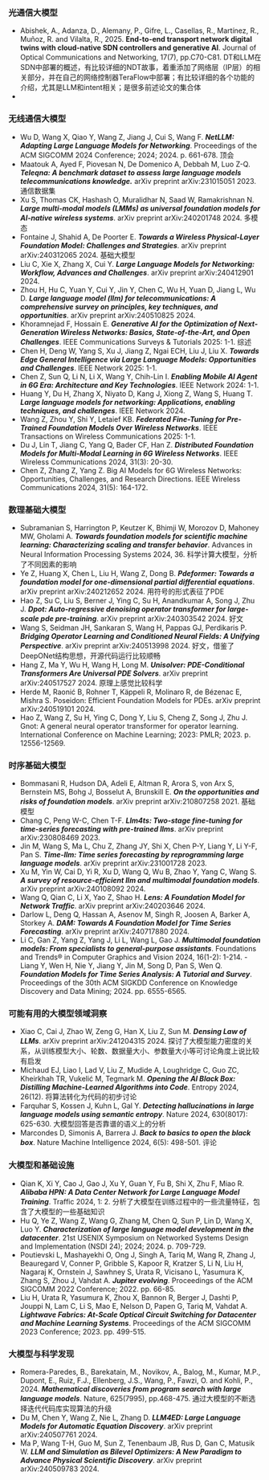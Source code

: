 ### 光通信大模型
- Abishek, A., Adanza, D., Alemany, P., Gifre, L., Casellas, R., Martínez, R., Muñoz, R. and Vilalta, R., 2025. **End-to-end transport network digital twins with cloud-native SDN controllers and generative AI**. Journal of Optical Communications and Networking, 17(7), pp.C70-C81. DT和LLM在SDN中部署的概述，有比较详细的NDT故事，着重添加了网络层（IP层）的相关部分，并在自己的网络控制器TeraFlow中部署；有比较详细的各个功能的介绍，尤其是LLM和intent相关；是很多前述论文的集合体
- 
### 无线通信大模型
- Wu D, Wang X, Qiao Y, Wang Z, Jiang J, Cui S, Wang F. **_NetLLM: Adapting Large Language Models for Networking_**.  Proceedings of the ACM SIGCOMM 2024 Conference; 2024; 2024. p. 661-678. 顶会
- Maatouk A, Ayed F, Piovesan N, De Domenico A, Debbah M, Luo Z-Q. **_Teleqna: A benchmark dataset to assess large language models telecommunications knowledge._** arXiv preprint arXiv:231015051 2023. 通信数据集
- Xu S, Thomas CK, Hashash O, Muralidhar N, Saad W, Ramakrishnan N. **_Large multi-modal models (LMMs) as universal foundation models for AI-native wireless systems_**. arXiv preprint arXiv:240201748 2024. 多模态
- Fontaine J, Shahid A, De Poorter E. **_Towards a Wireless Physical-Layer Foundation Model: Challenges and Strategies_**. arXiv preprint arXiv:240312065 2024. 基础大模型
- Liu C, Xie X, Zhang X, Cui Y. **_Large Language Models for Networking: Workflow, Advances and Challenges_**. arXiv preprint arXiv:240412901 2024.
- Zhou H, Hu C, Yuan Y, Cui Y, Jin Y, Chen C, Wu H, Yuan D, Jiang L, Wu D. **_Large language model (llm) for telecommunications: A comprehensive survey on principles, key techniques, and opportunities_**. arXiv preprint arXiv:240510825 2024.
- Khoramnejad F, Hossain E. **_Generative AI for the Optimization of Next-Generation Wireless Networks: Basics, State-of-the-Art, and Open Challenges_**. IEEE Communications Surveys & Tutorials 2025: 1-1. 综述
- Chen H, Deng W, Yang S, Xu J, Jiang Z, Ngai ECH, Liu J, Liu X. **_Towards Edge General Intelligence via Large Language Models: Opportunities and Challenges_**. IEEE Network 2025: 1-1.
- Chen Z, Sun Q, Li N, Li X, Wang Y, Chih-Lin I. **_Enabling Mobile AI Agent in 6G Era: Architecture and Key Technologies_**. IEEE Network 2024: 1-1.
- Huang Y, Du H, Zhang X, Niyato D, Kang J, Xiong Z, Wang S, Huang T. **_Large language models for networking: Applications, enabling techniques, and challenges_**. IEEE Network 2024.
- Wang Z, Zhou Y, Shi Y, Letaief KB. **_Federated Fine-Tuning for Pre-Trained Foundation Models Over Wireless Networks_**. IEEE Transactions on Wireless Communications 2025: 1-1.
- Du J, Lin T, Jiang C, Yang Q, Bader CF, Han Z. **_Distributed Foundation Models for Multi-Modal Learning in 6G Wireless Networks_**. IEEE Wireless Communications 2024, 31(3): 20-30.
- Chen Z, Zhang Z, Yang Z. Big AI Models for 6G Wireless Networks: Opportunities, Challenges, and Research Directions. IEEE Wireless Communications 2024, 31(5): 164-172.

### 数理基础大模型
- Subramanian S, Harrington P, Keutzer K, Bhimji W, Morozov D, Mahoney MW, Gholami A. **_Towards foundation models for scientific machine learning: Characterizing scaling and transfer behavior_**. Advances in Neural Information Processing Systems 2024, 36. 科学计算大模型，分析了不同因素的影响
- Ye Z, Huang X, Chen L, Liu H, Wang Z, Dong B. **_Pdeformer: Towards a foundation model for one-dimensional partial differential equations_**. arXiv preprint arXiv:240212652 2024. 用符号的形式表征了PDE
- Hao Z, Su C, Liu S, Berner J, Ying C, Su H, Anandkumar A, Song J, Zhu J. **_Dpot: Auto-regressive denoising operator transformer for large-scale pde pre-training_**. arXiv preprint arXiv:240303542 2024. 好文
- Wang S, Seidman JH, Sankaran S, Wang H, Pappas GJ, Perdikaris P. **_Bridging Operator Learning and Conditioned Neural Fields: A Unifying Perspective_**. arXiv preprint arXiv:240513998 2024. 好文，借鉴了DeepONet结构思想，开源代码运行比较顺畅
- Hang Z, Ma Y, Wu H, Wang H, Long M. **_Unisolver: PDE-Conditional Transformers Are Universal PDE Solvers_**. arXiv preprint arXiv:240517527 2024. 原理上感觉比较科学
- Herde M, Raonić B, Rohner T, Käppeli R, Molinaro R, de Bézenac E, Mishra S. Poseidon: Efficient Foundation Models for PDEs. arXiv preprint arXiv:240519101 2024.
- Hao Z, Wang Z, Su H, Ying C, Dong Y, Liu S, Cheng Z, Song J, Zhu J. Gnot: A general neural operator transformer for operator learning.  International Conference on Machine Learning; 2023: PMLR; 2023. p. 12556-12569.

### 时序基础大模型
- Bommasani R, Hudson DA, Adeli E, Altman R, Arora S, von Arx S, Bernstein MS, Bohg J, Bosselut A, Brunskill E. **_On the opportunities and risks of foundation models_**. arXiv preprint arXiv:210807258 2021. 基础模型
- Chang C, Peng W-C, Chen T-F. **_Llm4ts: Two-stage fine-tuning for time-series forecasting with pre-trained llms_**. arXiv preprint arXiv:230808469 2023.
- Jin M, Wang S, Ma L, Chu Z, Zhang JY, Shi X, Chen P-Y, Liang Y, Li Y-F, Pan S. **_Time-llm: Time series forecasting by reprogramming large language models_**. arXiv preprint arXiv:231001728 2023.
- Xu M, Yin W, Cai D, Yi R, Xu D, Wang Q, Wu B, Zhao Y, Yang C, Wang S. **_A survey of resource-efficient llm and multimodal foundation models_**. arXiv preprint arXiv:240108092 2024.
- Wang Q, Qian C, Li X, Yao Z, Shao H. **_Lens: A Foundation Model for Network Traffic_**. arXiv preprint arXiv:240203646 2024.
- Darlow L, Deng Q, Hassan A, Asenov M, Singh R, Joosen A, Barker A, Storkey A. **_DAM: Towards A Foundation Model for Time Series Forecasting_**. arXiv preprint arXiv:240717880 2024.
- Li C, Gan Z, Yang Z, Yang J, Li L, Wang L, Gao J. **_Multimodal foundation models: From specialists to general-purpose assistants_**. Foundations and Trends® in Computer Graphics and Vision 2024, 16(1-2): 1-214.
 -Liang Y, Wen H, Nie Y, Jiang Y, Jin M, Song D, Pan S, Wen Q. **_Foundation Models for Time Series Analysis: A Tutorial and Survey_**.  Proceedings of the 30th ACM SIGKDD Conference on Knowledge Discovery and Data Mining; 2024. pp. 6555-6565.

### 可能有用的大模型领域洞察
- Xiao C, Cai J, Zhao W, Zeng G, Han X, Liu Z, Sun M. **_Densing Law of LLMs_**. arXiv preprint arXiv:241204315 2024. 探讨了大模型能力密度的关系，从训练模型大小、轮数、数据量大小、参数量大小等可讨论角度上说比较有启发
- Michaud EJ, Liao I, Lad V, Liu Z, Mudide A, Loughridge C, Guo ZC, Kheirkhah TR, Vukelić M, Tegmark M. **_Opening the AI Black Box: Distilling Machine-Learned Algorithms into Code_**. Entropy 2024, 26(12). 将算法转化为代码的初步讨论
- Farquhar S, Kossen J, Kuhn L, Gal Y. **_Detecting hallucinations in large language models using semantic entropy_**. Nature 2024, 630(8017): 625-630. 大模型回答是否靠谱的语义上的分析
- Marcondes D, Simonis A, Barrera J. **_Back to basics to open the black box_**. Nature Machine Intelligence 2024, 6(5): 498-501. 评论

### 大模型和基础设施
- Qian K, Xi Y, Cao J, Gao J, Xu Y, Guan Y, Fu B, Shi X, Zhu F, Miao R. **_Alibaba HPN: A Data Center Network for Large Language Model Training_**. Traffic 2024, 1: 2. 分析了大模型在训练过程中的一些流量特征，包含了大模型的一些基础知识
- Hu Q, Ye Z, Wang Z, Wang G, Zhang M, Chen Q, Sun P, Lin D, Wang X, Luo Y. **_Characterization of large language model development in the datacenter_**.  21st USENIX Symposium on Networked Systems Design and Implementation (NSDI 24); 2024; 2024. p. 709-729.
- Poutievski L, Mashayekhi O, Ong J, Singh A, Tariq M, Wang R, Zhang J, Beauregard V, Conner P, Gribble S, Kapoor R, Kratzer S, Li N, Liu H, Nagaraj K, Ornstein J, Sawhney S, Urata R, Vicisano L, Yasumura K, Zhang S, Zhou J, Vahdat A. **_Jupiter evolving_**.  Proceedings of the ACM SIGCOMM 2022 Conference; 2022. pp. 66-85.
- Liu H, Urata R, Yasumura K, Zhou X, Bannon R, Berger J, Dashti P, Jouppi N, Lam C, Li S, Mao E, Nelson D, Papen G, Tariq M, Vahdat A. **_Lightwave Fabrics: At-Scale Optical Circuit Switching for Datacenter and Machine Learning Systems_**.  Proceedings of the ACM SIGCOMM 2023 Conference; 2023. pp. 499-515.

### 大模型与科学发现
- Romera-Paredes, B., Barekatain, M., Novikov, A., Balog, M., Kumar, M.P., Dupont, E., Ruiz, F.J., Ellenberg, J.S., Wang, P., Fawzi, O. and Kohli, P., 2024. **_Mathematical discoveries from program search with large language models_**. Nature, 625(7995), pp.468-475. 通过大模型的不断选择迭代代码库实现算法的升级
- Du M, Chen Y, Wang Z, Nie L, Zhang D. **_LLM4ED: Large Language Models for Automatic Equation Discovery_**. arXiv preprint arXiv:240507761 2024.
- Ma P, Wang T-H, Guo M, Sun Z, Tenenbaum JB, Rus D, Gan C, Matusik W. **_LLM and Simulation as Bilevel Optimizers: A New Paradigm to Advance Physical Scientific Discovery_**. arXiv preprint arXiv:240509783 2024.
